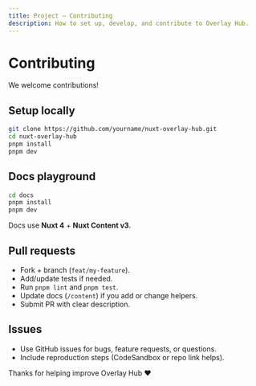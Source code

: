 ```yaml
---
title: Project — Contributing
description: How to set up, develop, and contribute to Overlay Hub.
---
```


# Contributing

We welcome contributions!

## Setup locally
```bash
git clone https://github.com/yourname/nuxt-overlay-hub.git
cd nuxt-overlay-hub
pnpm install
pnpm dev
```

## Docs playground
```bash
cd docs
pnpm install
pnpm dev
```
Docs use **Nuxt 4** + **Nuxt Content v3**.

## Pull requests
- Fork + branch (`feat/my-feature`).
- Add/update tests if needed.
- Run `pnpm lint` and `pnpm test`.
- Update docs (`/content`) if you add or change helpers.
- Submit PR with clear description.

## Issues
- Use GitHub issues for bugs, feature requests, or questions.
- Include reproduction steps (CodeSandbox or repo link helps).

Thanks for helping improve Overlay Hub ❤️
